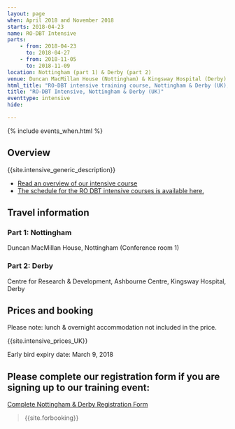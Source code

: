 ```yaml
---
layout: page
when: April 2018 and November 2018
starts: 2018-04-23
name: RO-DBT Intensive
parts:
    - from: 2018-04-23
      to: 2018-04-27
    - from: 2018-11-05
      to: 2018-11-09
location: Nottingham (part 1) & Derby (part 2)
venue: Duncan MacMillan House (Nottingham) & Kingsway Hospital (Derby)
html_title: "RO-DBT intensive training course, Nottingham & Derby (UK), 2018"
title: "RO-DBT Intensive, Nottingham & Derby (UK)"
eventtype: intensive
hide:

---
```



{% include events_when.html %}


## Overview

{{site.intensive_generic_description}}

- [Read an overview of our intensive course](/training/intensive.html)
- [The schedule for the RO DBT intensive courses is available here.](/training/intensive/timetable.html)


## Travel information

### Part 1: Nottingham
Duncan MacMillan House, Nottingham (Conference room 1)

### Part 2: Derby
Centre for Research & Development, Ashbourne Centre, Kingsway Hospital, Derby 


## Prices and booking
Please note: lunch & overnight accommodation not included in the price.

{{site.intensive_prices_UK}}

Early bird expiry date: March 9, 2018


## Please complete our registration form if you are signing up to our training event:
[Complete Nottingham & Derby Registration Form](https://goo.gl/forms/2n0GyJbY7l35ps7q1)

> {{site.forbooking}}
